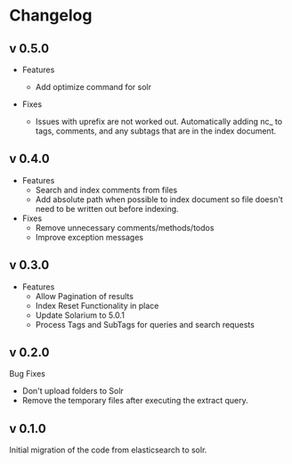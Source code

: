 # Changelog

## v 0.5.0

- Features
  - Add optimize command for solr

- Fixes
  - Issues with uprefix are not worked out.  Automatically adding nc_ to tags, comments, and any subtags that are in
    the index document. 

## v 0.4.0

- Features
  - Search and index comments from files
  - Add absolute path when possible to index document so file doesn't need to be written out before indexing.
- Fixes
  - Remove unnecessary comments/methods/todos
  - Improve exception messages

## v 0.3.0

- Features
  - Allow Pagination of results
  - Index Reset Functionality in place
  - Update Solarium to 5.0.1
  - Process Tags and SubTags for queries and search requests
 
## v 0.2.0

Bug Fixes 

- Don't upload folders to Solr
- Remove the temporary files after executing the extract query.

## v 0.1.0 

Initial migration of the code from elasticsearch to solr.  
